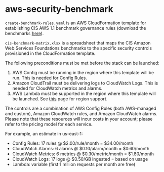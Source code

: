 # aws-security-benchmark
```create-benchmark-rules.yaml``` is an AWS CloudFormation template for establishing CIS AWS 1.1 benchmark governance rules (download the benchmarks [here](https://benchmarks.cisecurity.org/en-us/?route=downloads.form.awsfoundations.110)).

```cis-benchmark-matrix.xlsx``` is a spreadsheet that maps the CIS Amazon Web Services Foundations benchmarks to the specific security controls provisioned in the CloudFormation template.


The following preconditions must be met before the stack can be launched:

1. AWS Config must be running in the region where this template will be run. This is needed for Config Rules.
2. Amazon CloudTrail must be delivering logs to CloudWatch Logs. This is needed for CloudWatch metrics and alarms.
3. AWS Lambda must be supported in the region where this template will be launched. See [this](https://aws.amazon.com/about-aws/global-infrastructure/regional-product-services/) page for region support.

The controls are a combination of AWS Config Rules (both AWS-managed and custom), Amazon CloudWatch rules, and Amazon CloudWatch alarms.
Please note that these resources will incur costs in your account; please refer to the pricing model for each service.

For example, an estimate in us-east-1:
  * Config Rules:       17 rules   @ $2.00/rule/month    = $34.00/month
  * CloudWatch Alarms:   6 alarms  @ $0.10/alarm/month   =  $0.60/month
  * CloudWatch Metrics:  6 metrics @ $0.30/metric/month  =  $1.80/month
  * CloudWatch Logs:    17 logs    @ $0.50/GB ingested   =  based on usage
  * Lambda:              variable (first 1 million requests per month are free)